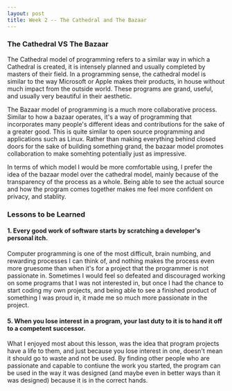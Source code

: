 ```yaml
---
layout: post
title: Week 2 -- The Cathedral and The Bazaar
---
```



### The Cathedral VS The Bazaar
The Cathedral model of programming refers to a similar way in which a Cathedral is created, it is intensely planned and usually completed by masters of their field. In a programming sense, the cathedral model is similar to the way Microsoft or Apple makes their products, in house without much impact from the outside world. These programs are grand, useful, and usually very beautiful in their aesthetic. 

The Bazaar model of programming is a much more collaborative process. Similar to how a bazaar operates, it's a way of programming that incorporates many people's different ideas and contributions for the sake of a greater good. This is quite similar to open source programming and applications such as Linux. Rather than making everything behind closed doors for the sake of building something grand, the bazaar model promotes collaboration to make somehting potentially just as impressive.

In terms of which model I would be more comfortable using, I prefer the idea of the bazaar model over the cathedral model, mainly because of the transparency of the process as a whole. Being able to see the actual source and how the program comes together makes me feel more confident on privacy, and stablity. 

### Lessons to be Learned

#### 1. Every good work of software starts by scratching a developer's personal itch.
Computer programming is one of the most difficult, brain numbing, and rewarding processes I can think of, and nothing makes the process even more gruesome than when it's for a project that the programmer is not passionate in. Sometimes I would feel so defeated and discouraged working on some programs that I was not interested in, but once I had the chance to start coding my own projects, and being able to see a finished product of something I was proud in, it made me so much more passionate in the project. 

#### 5. When you lose interest in a program, your last duty to it is to hand it off to a competent successor.
What I enjoyed most about this lesson, was the idea that program projects have a life to them, and just because you lose interest in one, doesn't mean it should go to waste and not be used. By finding other people who are passionate and capable to contiune the work you started, the program can be used in the way it was designed (and maybe even in better ways than it was designed) because it is in the correct hands. 
